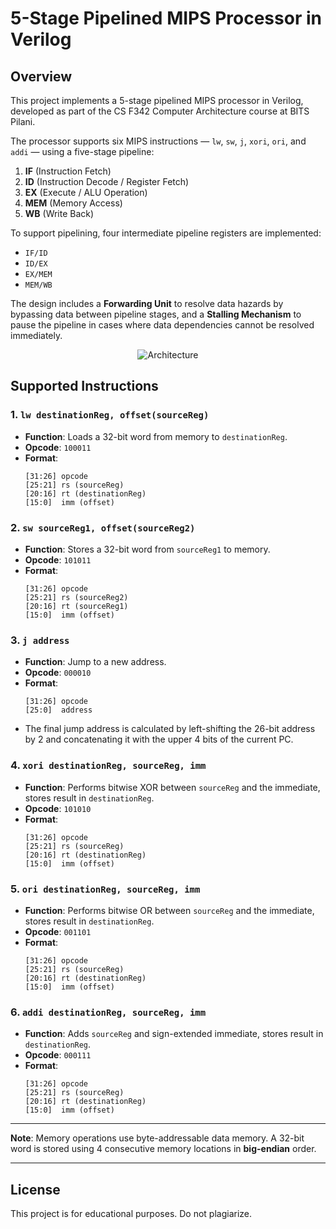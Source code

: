 # 5-Stage Pipelined MIPS Processor in Verilog

## Overview

This project implements a 5-stage pipelined MIPS processor in Verilog, developed as part of the CS F342 Computer Architecture course at BITS Pilani.

The processor supports six MIPS instructions — `lw`, `sw`, `j`, `xori`, `ori`, and `addi` — using a five-stage pipeline:

1. **IF** (Instruction Fetch)  
2. **ID** (Instruction Decode / Register Fetch)  
3. **EX** (Execute / ALU Operation)  
4. **MEM** (Memory Access)  
5. **WB** (Write Back)

To support pipelining, four intermediate pipeline registers are implemented:

- `IF/ID`
- `ID/EX`
- `EX/MEM`
- `MEM/WB`

The design includes a **Forwarding Unit** to resolve data hazards by bypassing data between pipeline stages, and a **Stalling Mechanism** to pause the pipeline in cases where data dependencies cannot be resolved immediately.

<p align="center">
  <img src="src/ComparchProject_page-0001.jpg" alt="Architecture">
</p>

## Supported Instructions

### 1. `lw destinationReg, offset(sourceReg)`

- **Function**: Loads a 32-bit word from memory to `destinationReg`.
- **Opcode**: `100011`
- **Format**:  
  ```
  [31:26] opcode  
  [25:21] rs (sourceReg)  
  [20:16] rt (destinationReg)  
  [15:0]  imm (offset)  
  ```

### 2. `sw sourceReg1, offset(sourceReg2)`

- **Function**: Stores a 32-bit word from `sourceReg1` to memory.
- **Opcode**: `101011`
- **Format**:  
  ```
  [31:26] opcode  
  [25:21] rs (sourceReg2)  
  [20:16] rt (sourceReg1)  
  [15:0]  imm (offset)  
  ```

### 3. `j address`

- **Function**: Jump to a new address.
- **Opcode**: `000010`
- **Format**:  
  ```
  [31:26] opcode  
  [25:0]  address  
  ```
- The final jump address is calculated by left-shifting the 26-bit address by 2 and concatenating it with the upper 4 bits of the current PC.

### 4. `xori destinationReg, sourceReg, imm`

- **Function**: Performs bitwise XOR between `sourceReg` and the immediate, stores result in `destinationReg`.
- **Opcode**: `101010`
- **Format**:  
  ```
  [31:26] opcode  
  [25:21] rs (sourceReg)  
  [20:16] rt (destinationReg)  
  [15:0]  imm (offset)  
  ```

### 5. `ori destinationReg, sourceReg, imm`

- **Function**: Performs bitwise OR between `sourceReg` and the immediate, stores result in `destinationReg`.
- **Opcode**: `001101`
- **Format**:  
  ```
  [31:26] opcode  
  [25:21] rs (sourceReg)  
  [20:16] rt (destinationReg)  
  [15:0]  imm (offset)  
  ```

### 6. `addi destinationReg, sourceReg, imm`

- **Function**: Adds `sourceReg` and sign-extended immediate, stores result in `destinationReg`.
- **Opcode**: `000111`
- **Format**:  
  ```
  [31:26] opcode  
  [25:21] rs (sourceReg)  
  [20:16] rt (destinationReg)  
  [15:0]  imm (offset)  
  ```
---

**Note**: Memory operations use byte-addressable data memory. A 32-bit word is stored using 4 consecutive memory locations in **big-endian** order.

---

## License

This project is for educational purposes. Do not plagiarize.
